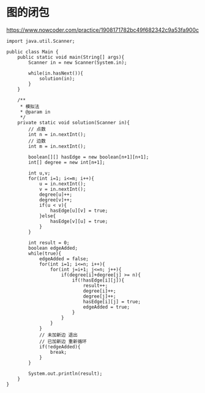 # 图的闭包
https://www.nowcoder.com/practice/1908171782bc49f682342c9a53fa900c

    import java.util.Scanner;
    
    public class Main {
        public static void main(String[] args){
            Scanner in = new Scanner(System.in);
    
            while(in.hasNext()){
                solution(in);
            }
        }
    
        /**
         * 模拟法
         * @param in
         */
        private static void solution(Scanner in){
            // 点数
            int n = in.nextInt();
            // 边数
            int m = in.nextInt();
    
            boolean[][] hasEdge = new boolean[n+1][n+1];
            int[] degree = new int[n+1];
    
            int u,v;
            for(int i=1; i<=m; i++){
                u = in.nextInt();
                v = in.nextInt();
                degree[u]++;
                degree[v]++;
                if(u < v){
                    hasEdge[u][v] = true;
                }else{
                    hasEdge[v][u] = true;
                }
            }
    
            int result = 0;
            boolean edgeAdded;
            while(true){
                edgeAdded = false;
                for(int i=1; i<=n; i++){
                    for(int j=i+1; j<=n; j++){
                        if(degree[i]+degree[j] >= n){
                            if(!hasEdge[i][j]){
                                result++;
                                degree[i]++;
                                degree[j]++;
                                hasEdge[i][j] = true;
                                edgeAdded = true;
                            }
                        }
                    }
                }
                // 未加新边 退出
                // 已加新边 重新循环
                if(!edgeAdded){
                    break;
                }
            }
            
            System.out.println(result);
        }
    }
    

